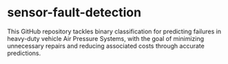 # sensor-fault-detection
This GitHub repository tackles binary classification for predicting failures in heavy-duty vehicle Air Pressure Systems, with the goal of minimizing unnecessary repairs and reducing associated costs through accurate predictions.
